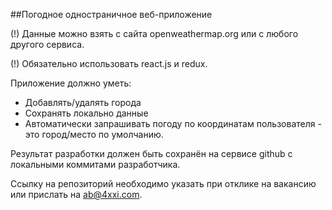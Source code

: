 ##Погодное одностраничное веб-приложение

(!) Данные можно взять с сайта openweathermap.org или с любого другого сервиса.

(!) Обязательно использовать react.js и redux.

Приложение должно уметь:

* Добавлять/удалять города
* Сохранять локально данные
* Автоматически запрашивать погоду по координатам пользователя - это город/место по умолчанию.

Результат разработки должен быть сохранён на сервисе github с локальными коммитами разработчика.

Ссылку на репозиторий необходимо указать при отклике на вакансию или прислать на ab@4xxi.com.